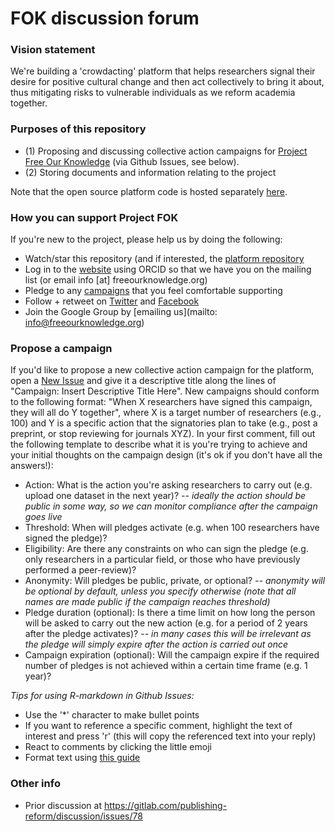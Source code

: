 # FOK discussion forum

### Vision statement
We're building a 'crowdacting' platform that helps researchers signal their desire for positive cultural change and then act collectively to bring it about, thus mitigating risks to vulnerable individuals as we reform academia together.

### Purposes of this repository
* (1) Proposing and discussing collective action campaigns for [Project Free Our Knowledge](https://www.freeourknowledge.org/) (via Github Issues, see below). 
* (2) Storing documents and information relating to the project

Note that the open source platform code is hosted separately [here](https://github.com/FreeOurKnowledge/platform).

### How you can support Project FOK
If you're new to the project, please help us by doing the following:
* Watch/star this repository (and if interested, the [platform repository](https://github.com/FreeOurKnowledge/platform/)
* Log in to the [website](https://www.freeourknowledge.org/) using ORCID so that we have you on the mailing list (or email info [at] freeourknowledge.org)
* Pledge to any [campaigns](https://www.freeourknowledge.org/#campaigns) that you feel comfortable supporting
* Follow + retweet on [Twitter](https://twitter.com/projectfok) and [Facebook](https://www.facebook.com/projectFOK/)  
* Join the Google Group by [emailing us](mailto: info@freeourknowledge.org)

### Propose a campaign
If you'd like to propose a new collective action campaign for the platform, open a [New Issue](https://github.com/FreeOurKnowledge/documentation/issues/new/choose) and give it a descriptive title along the lines of "Campaign: Insert Descriptive Title Here". New campaigns should conform to the following format: "When X researchers have signed this campaign, they will all do Y together", where X is a target number of researchers (e.g., 100) and Y is a specific action that the signatories plan to take (e.g., post a preprint, or stop reviewing for journals XYZ). In your first comment, fill out the following template to describe what it is you're trying to achieve and your initial thoughts on the campaign design (it's ok if you don't have all the answers!):

* Action: What is the action you're asking researchers to carry out (e.g. upload one dataset in the next year)? *-- ideally the action should be public in some way, so we can monitor compliance after the campaign goes live*
* Threshold: When will pledges activate (e.g. when 100 researchers have signed the pledge)? 
* Eligibility: Are there any constraints on who can sign the pledge (e.g. only researchers in a particular field, or those who have previously performed a peer-review)?
* Anonymity: Will pledges be public, private, or optional? *-- anonymity will be optional by default, unless you specify otherwise (note that all names are made public if the campaign reaches threshold)*
* Pledge duration (optional): Is there a time limit on how long the person will be asked to carry out the new action (e.g. for a period of 2 years after the pledge activates)? *-- in many cases this will be irrelevant as the pledge will simply expire after the action is carried out once*
* Campaign expiration (optional): Will the campaign expire if the required number of pledges is not achieved within a certain time frame (e.g. 1 year)?

*Tips for using R-markdown in Github Issues:*
- Use the '\*\' character to make bullet points
- If you want to reference a specific comment, highlight the text of interest and press 'r' (this will copy the referenced text into your reply)
- React to comments by clicking the little emoji
- Format text using [this guide](https://docs.github.com/en/github/writing-on-github/basic-writing-and-formatting-syntax)

### Other info
- Prior discussion at https://gitlab.com/publishing-reform/discussion/issues/78
